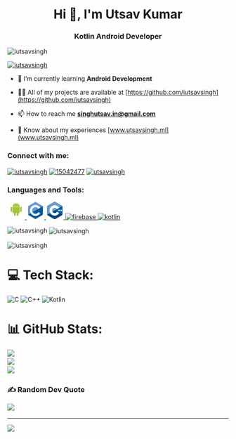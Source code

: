 <h1 align="center">Hi 👋, I'm Utsav Kumar</h1>
<h3 align="center">Kotlin Android Developer</h3>

<p align="left"> <img src="https://komarev.com/ghpvc/?username=iutsavsingh&label=Profile%20views&color=0e75b6&style=flat" alt="iutsavsingh" /> </p>

<p align="left"> <a href="https://github.com/ryo-ma/github-profile-trophy"><img src="https://github-profile-trophy.vercel.app/?username=iutsavsingh" alt="iutsavsingh" /></a> </p>

- 🌱 I’m currently learning **Android Development**

- 👨‍💻 All of my projects are available at [https://github.com/iutsavsingh](https://github.com/iutsavsingh)

- 📫 How to reach me **singhutsav.in@gmail.com**

- 📄 Know about my experiences [www.utsavsingh.ml](www.utsavsingh.ml)

<h3 align="left">Connect with me:</h3>
<p align="left">
<a href="https://linkedin.com/in/iutsavsingh" target="blank"><img align="center" src="https://raw.githubusercontent.com/rahuldkjain/github-profile-readme-generator/master/src/images/icons/Social/linked-in-alt.svg" alt="iutsavsingh" height="30" width="40" /></a>
<a href="https://stackoverflow.com/users/15042477" target="blank"><img align="center" src="https://raw.githubusercontent.com/rahuldkjain/github-profile-readme-generator/master/src/images/icons/Social/stack-overflow.svg" alt="15042477" height="30" width="40" /></a>
<a href="https://www.leetcode.com/utsavsingh" target="blank"><img align="center" src="https://raw.githubusercontent.com/rahuldkjain/github-profile-readme-generator/master/src/images/icons/Social/leet-code.svg" alt="utsavsingh" height="30" width="40" /></a>
</p>

<h3 align="left">Languages and Tools:</h3>
<p align="left"> <a href="https://developer.android.com" target="_blank" rel="noreferrer"> <img src="https://raw.githubusercontent.com/devicons/devicon/master/icons/android/android-original-wordmark.svg" alt="android" width="40" height="40"/> </a> <a href="https://www.cprogramming.com/" target="_blank" rel="noreferrer"> <img src="https://raw.githubusercontent.com/devicons/devicon/master/icons/c/c-original.svg" alt="c" width="40" height="40"/> </a> <a href="https://www.w3schools.com/cpp/" target="_blank" rel="noreferrer"> <img src="https://raw.githubusercontent.com/devicons/devicon/master/icons/cplusplus/cplusplus-original.svg" alt="cplusplus" width="40" height="40"/> </a> <a href="https://firebase.google.com/" target="_blank" rel="noreferrer"> <img src="https://www.vectorlogo.zone/logos/firebase/firebase-icon.svg" alt="firebase" width="40" height="40"/> </a> <a href="https://kotlinlang.org" target="_blank" rel="noreferrer"> <img src="https://www.vectorlogo.zone/logos/kotlinlang/kotlinlang-icon.svg" alt="kotlin" width="40" height="40"/> </a> </p>

<p><img align="left" src="https://github-readme-stats.vercel.app/api/top-langs?username=iutsavsingh&show_icons=true&locale=en&layout=compact" alt="iutsavsingh" /></p>

<p>&nbsp;<img align="center" src="https://github-readme-stats.vercel.app/api?username=iutsavsingh&show_icons=true&locale=en" alt="iutsavsingh" /></p>

<p><img align="center" src="https://github-readme-streak-stats.herokuapp.com/?user=iutsavsingh&" alt="iutsavsingh" /></p>



# 💻 Tech Stack:
![C](https://img.shields.io/badge/c-%2300599C.svg?style=for-the-badge&logo=c&logoColor=white) ![C++](https://img.shields.io/badge/c++-%2300599C.svg?style=for-the-badge&logo=c%2B%2B&logoColor=white) ![Kotlin](https://img.shields.io/badge/kotlin-%230095D5.svg?style=for-the-badge&logo=kotlin&logoColor=white)
# 📊 GitHub Stats:
![](https://github-readme-stats.vercel.app/api?username=iutsavsingh&theme=nightowl&hide_border=false&include_all_commits=true&count_private=false)<br/>
![](https://github-readme-streak-stats.herokuapp.com/?user=iutsavsingh&theme=nightowl&hide_border=false)<br/>
![](https://github-readme-stats.vercel.app/api/top-langs/?username=iutsavsingh&theme=nightowl&hide_border=false&include_all_commits=true&count_private=false&layout=compact)

### ✍️ Random Dev Quote
![](https://quotes-github-readme.vercel.app/api?type=horizontal&theme=radical)

---
[![](https://visitcount.itsvg.in/api?id=iutsavsingh&icon=0&color=0)](https://visitcount.itsvg.in)


